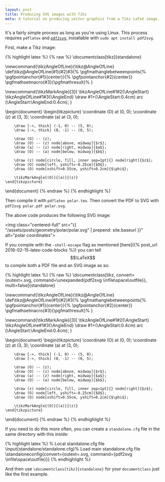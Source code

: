 ```yaml
---
layout: post
title: Producing SVG images with Tikz
meta: A tutorial on producing vector graphics from a Tikz LaTeX image.
---
```

<!-- Custom styles for the images -->
<link rel="stylesheet" href="{{ "/assets/styles/images.css" | prepend: site.baseurl }}">

It's a fairly simple process as long as you're using Linux. This process requires `pdflatex` and [`pdf2svg`](https://github.com/dawbarton/pdf2svg), installable with `sudo apt install pdf2svg`.

First, make a Tikz image:

{% highlight latex %}
{% raw %}
\documentclass[tikz]{standalone}

\newcommand{\tikzAngleOfLine}{\tikz@AngleOfLine}
    \def\tikz@AngleOfLine(#1)(#2)#3{%
        \pgfmathanglebetweenpoints{%
        \pgfpointanchor{#1}{center}}{%
        \pgfpointanchor{#2}{center}}
    \pgfmathsetmacro{#3}{\pgfmathresult}%
    }

\newcommand{\tikzMarkAngle}[3]{
    \tikzAngleOfLine#1#2{\AngleStart}
    \tikzAngleOfLine#1#3{\AngleEnd}
    \draw #1+(\AngleStart:0.4cm) arc (\AngleStart:\AngleEnd:0.4cm);
}

\begin{document}
    \begin{tikzpicture}
        \coordinate (O) at (0, 0);
        \coordinate (z) at (3, 3);
        \coordinate (a) at (3, 0);

        \draw [->, thick] (-1, 0) -- (5, 0);
        \draw [->, thick] (0, -1) -- (0, 5);

        \draw (O) -- (z);
        \draw (O) -- (z) node[above, midway]{$r$};
        \draw (a) -- (z) node[right, midway]{$a$};
        \draw (O) -- (a) node[below, midway]{$b$};

        \draw (z) node[circle, fill, inner sep=1pt]{} node[right]{$z$};
        \draw (O) node[left, yshift=-0.25cm]{$O$};
        \draw (O) node[xshift=0.55cm, yshift=0.2cm]{$\phi$};

        \tikzMarkAngle{(O)}{(a)}{(z)}
    \end{tikzpicture}
\end{document}
{% endraw %}
{% endhighlight %}

Then compile it with `pdflatex polar.tex`. Then convert the PDF to SVG with `pdf2svg polar.pdf polar.svg`.

The above code produces the following SVG image:

<img class="centered-full" src="{{ "/assets/posts/geometry/polar/polar.svg" | prepend: site.baseurl }}" alt="polar coordinates">

If you compile with the `-shell-escape` flag as mentioned [here]({% post_url 2016-02-15-latex-code-blocks %}) you can tell $$\LaTeX$$ to compile both a PDF file and an SVG image as so:

{% highlight latex %}
{% raw %}
\documentclass[tikz, convert={outext=.svg, command=\unexpanded{pdf2svg \infile\space\outfile}}, multi=false]{standalone}

\newcommand{\tikzAngleOfLine}{\tikz@AngleOfLine}
    \def\tikz@AngleOfLine(#1)(#2)#3{%
        \pgfmathanglebetweenpoints{%
        \pgfpointanchor{#1}{center}}{%
        \pgfpointanchor{#2}{center}}
    \pgfmathsetmacro{#3}{\pgfmathresult}%
    }

\newcommand{\tikzMarkAngle}[3]{
    \tikzAngleOfLine#1#2{\AngleStart}
    \tikzAngleOfLine#1#3{\AngleEnd}
    \draw #1+(\AngleStart:0.4cm) arc (\AngleStart:\AngleEnd:0.4cm);
}

\begin{document}
    \begin{tikzpicture}
        \coordinate (O) at (0, 0);
        \coordinate (z) at (3, 3);
        \coordinate (a) at (3, 0);

        \draw [->, thick] (-1, 0) -- (5, 0);
        \draw [->, thick] (0, -1) -- (0, 5);

        \draw (O) -- (z);
        \draw (O) -- (z) node[above, midway]{$r$};
        \draw (a) -- (z) node[right, midway]{$a$};
        \draw (O) -- (a) node[below, midway]{$b$};

        \draw (z) node[circle, fill, inner sep=1pt]{} node[right]{$z$};
        \draw (O) node[left, yshift=-0.25cm]{$O$};
        \draw (O) node[xshift=0.55cm, yshift=0.2cm]{$\phi$};

        \tikzMarkAngle{(O)}{(a)}{(z)}
    \end{tikzpicture}
\end{document}
{% endraw %}
{% endhighlight %}

If you need to do this more often, you can create a `standalone.cfg` file in the same directory with this inside:

{% highlight latex %}
% Local standalone.cfg file
\input{standalone/standalone.cfg}% Load main standalone.cfg file
\standaloneconfig{convert={outext=.svg, command={pdf2svg \infile\space\outfile}}}
{% endhighlight %}

And then use `\documentclass[tikz]{standalone}` for your `documentclass` just like the first example.
